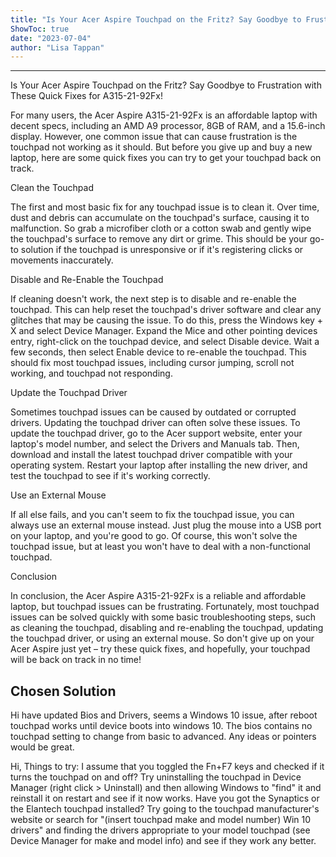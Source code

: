 ```yaml
---
title: "Is Your Acer Aspire Touchpad on the Fritz? Say Goodbye to Frustration with These Quick Fixes for A315-21-92Fx!"
ShowToc: true 
date: "2023-07-04"
author: "Lisa Tappan"
---
```

*****
Is Your Acer Aspire Touchpad on the Fritz? Say Goodbye to Frustration with These Quick Fixes for A315-21-92Fx!

For many users, the Acer Aspire A315-21-92Fx is an affordable laptop with decent specs, including an AMD A9 processor, 8GB of RAM, and a 15.6-inch display. However, one common issue that can cause frustration is the touchpad not working as it should. But before you give up and buy a new laptop, here are some quick fixes you can try to get your touchpad back on track.

Clean the Touchpad

The first and most basic fix for any touchpad issue is to clean it. Over time, dust and debris can accumulate on the touchpad's surface, causing it to malfunction. So grab a microfiber cloth or a cotton swab and gently wipe the touchpad's surface to remove any dirt or grime. This should be your go-to solution if the touchpad is unresponsive or if it's registering clicks or movements inaccurately.

Disable and Re-Enable the Touchpad

If cleaning doesn't work, the next step is to disable and re-enable the touchpad. This can help reset the touchpad's driver software and clear any glitches that may be causing the issue. To do this, press the Windows key + X and select Device Manager. Expand the Mice and other pointing devices entry, right-click on the touchpad device, and select Disable device. Wait a few seconds, then select Enable device to re-enable the touchpad. This should fix most touchpad issues, including cursor jumping, scroll not working, and touchpad not responding.

Update the Touchpad Driver

Sometimes touchpad issues can be caused by outdated or corrupted drivers. Updating the touchpad driver can often solve these issues. To update the touchpad driver, go to the Acer support website, enter your laptop's model number, and select the Drivers and Manuals tab. Then, download and install the latest touchpad driver compatible with your operating system. Restart your laptop after installing the new driver, and test the touchpad to see if it's working correctly.

Use an External Mouse

If all else fails, and you can't seem to fix the touchpad issue, you can always use an external mouse instead. Just plug the mouse into a USB port on your laptop, and you're good to go. Of course, this won't solve the touchpad issue, but at least you won't have to deal with a non-functional touchpad.

Conclusion

In conclusion, the Acer Aspire A315-21-92Fx is a reliable and affordable laptop, but touchpad issues can be frustrating. Fortunately, most touchpad issues can be solved quickly with some basic troubleshooting steps, such as cleaning the touchpad, disabling and re-enabling the touchpad, updating the touchpad driver, or using an external mouse. So don't give up on your Acer Aspire just yet – try these quick fixes, and hopefully, your touchpad will be back on track in no time!


## Chosen Solution
 Hi have updated Bios and Drivers, seems a Windows 10 issue, after reboot touchpad works until device boots into windows 10. The bios contains no touchpad setting to change from basic to advanced. Any ideas or pointers would be great.

 Hi,
Things to try:
I assume that you toggled the Fn+F7 keys and checked if it turns the touchpad on and off?
Try uninstalling the touchpad in Device Manager (right click > Uninstall) and then allowing Windows to "find" it and reinstall it on restart and see if it now works.
Have you got the Synaptics or the Elantech touchpad installed?
Try going to the touchpad manufacturer's website or search for "(insert touchpad make and model number) Win 10 drivers" and finding the drivers appropriate to your model touchpad (see Device Manager for make and model info) and see if they work any better.




